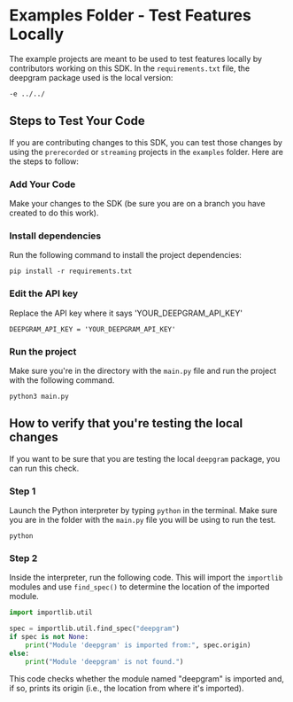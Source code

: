 # Examples Folder - Test Features Locally

The example projects are meant to be used to test features locally by contributors working on this SDK. In the `requirements.txt` file, the deepgram package used is the local version:

```
-e ../../
```

## Steps to Test Your Code

If you are contributing changes to this SDK, you can test those changes by using the `prerecorded` or `streaming` projects in the `examples` folder. Here are the steps to follow:

### Add Your Code
Make your changes to the SDK (be sure you are on a branch you have created to do this work).

### Install dependencies

Run the following command to install the project dependencies:

`pip install -r requirements.txt`

### Edit the API key

Replace the API key where it says 'YOUR_DEEPGRAM_API_KEY'

`DEEPGRAM_API_KEY = 'YOUR_DEEPGRAM_API_KEY'`

### Run the project

Make sure you're in the directory with the `main.py` file and run the project with the following command.

`python3 main.py`

## How to verify that you're testing the local changes

If you want to be sure that you are testing the local `deepgram` package, you can run this check.

### Step 1

Launch the Python interpreter by typing `python` in the terminal. Make sure you are in the folder with the `main.py` file you will be using to run the test.

```
python
```

### Step 2

Inside the interpreter, run the following code. This will import the `importlib` modules and use `find_spec()` to determine the location of the imported module.

```py
import importlib.util

spec = importlib.util.find_spec("deepgram")
if spec is not None:
    print("Module 'deepgram' is imported from:", spec.origin)
else:
    print("Module 'deepgram' is not found.")

```

This code checks whether the module named "deepgram" is imported and, if so, prints its origin (i.e., the location from where it's imported).
